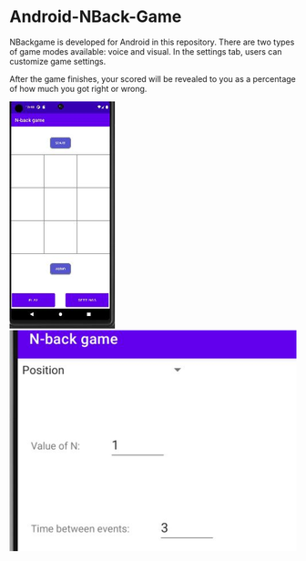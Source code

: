 # Android-NBack-Game

NBackgame is developed for Android in this repository. There are two types of game modes available: voice and visual. In the settings tab, users can customize game settings.

After the game finishes, your scored will be revealed to you as a percentage of how much you got right or wrong.

![Screenshot1](NBack1.JPG)
![Screenshot2](NBack2.JPG)






